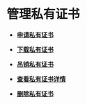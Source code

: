 # 管理私有证书<a name="ccm_01_0024"></a>

-   **[申请私有证书](申请私有证书.md)**  

-   **[下载私有证书](下载私有证书.md)**  

-   **[吊销私有证书](吊销私有证书.md)**  

-   **[查看私有证书详情](查看私有证书详情.md)**  

-   **[删除私有证书](删除私有证书.md)**  

